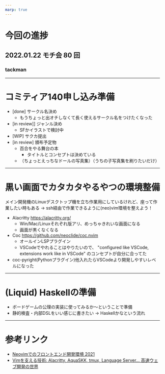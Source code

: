 ```yaml
---
marp: true
---
```


# 今回の進捗

## 2022.01.22 モチ会 80 回

### tackman

---

# コミティア140申し込み準備

- [done] サークル名決め
  - もうちょっと出オチしなくて長く使えるサークル名をつけたくなった
- [in review]] ジャンル決め
  - SFかイラストで検討中
- [WIP] サクカ提出
- [in review] 頒布予定物
  - 百合をやる舞台の本
    - タイトルとコンセプトは決めている
  - （ちょっとえっちなドールの写真集）（うちの子写真集を刷りたいだけ）

---

# 黒い画面でカタカタやるやつの環境整備

メイン開発機のLinuxデスクトップ機を立ち作業用にしているけれど、座って作業したい時もある → ssh経由で作業できるように(neo)vim環境を整えよう！

- Alacritty https://alacritty.org/
  - Win/Mac/Linuxそれぞれ版アリ、めっちゃきれいな画面になる
  - 画面が黒くなくなる
- Coc https://github.com/neoclide/coc.nvim
  - オールインLSPプラグイン
  - VSCodeでやれることはやりたいので、 "configured like VSCode, extensions work like in VSCode" のコンセプトが自分に合ってた
- coc-pyright(Pythonプラグイン)他入れたらVSCodeより開発しやすいレベルになった

---

# (Liquid) Haskellの準備

- ボードゲームの公理の実装に使ってみるか～ということで準備
- 静的検査・内部DSLをいい感じに書きたい → Haskellかなという流れ

---

# 参考リンク

- [Neovimでのフロントエンド開発環境 2021](https://zenn.dev/yano/articles/vim_frontend_development_2021)
- [Vimを支える技術: Alacritty, AquaSKK, tmux, Language Server… 高速ウェブ開発の世界](https://zenn.dev/tsukkee/articles/stmk_advent_calendar_vim)
